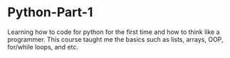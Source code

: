 # Python-Part-1
Learning how to code for python for the first time and how to think like a programmer. This course taught me the basics such as lists, arrays, OOP, for/while loops, and etc. 
